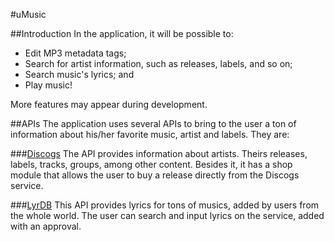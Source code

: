 #uMusic

##Introduction
In the application, it will be possible to:
* Edit MP3 metadata tags;
* Search for artist information, such as releases, labels, and so on;
* Search music's lyrics; and
* Play music!

More features may appear during development.

##APIs
The application uses several APIs to bring to the user a ton of information
about his/her favorite music, artist and labels. They are:

###[Discogs](http://discogs.com/developers "Discogs API")
The API provides information about artists. Theirs releases, labels, tracks, groups,
among other content. Besides it, it has a shop module that allows the user to buy
a release directly from the Discogs service.

###[LyrDB](http://lyrdb.com "LyrDB lyrics API")
This API provides lyrics for tons of musics, added by users from the whole world.
The user can search and input lyrics on the service, added with an approval.
